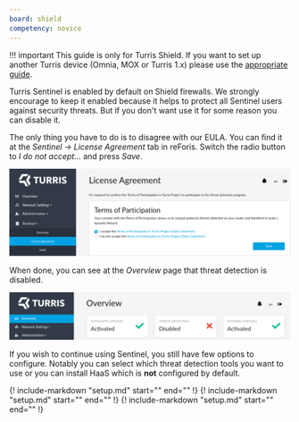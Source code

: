 ```yaml
---
board: shield
competency: novice
---
```

!!! important
    This guide is only for Turris Shield. If you want to set up another
    Turris device (Omnia, MOX or Turris 1.x) please use
    the [appropriate guide](setup.md).

Turris Sentinel is enabled by default on Shield firewalls. We strongly encourage
to keep it enabled because it helps to protect all Sentinel users against
security threats. But if you don't want use it for some reason you can disable
it.

The only thing you have to do is to disagree with our EULA. You can find
it at the _Sentinel -> License Agreement_ tab in reForis. Switch the radio
button to _I do not accept..._ and press _Save_.

![Threat detection EULA on Shield](eula.png)

When done, you can see at the _Overview_ page that threat detection is disabled.

![Threat detection is disabled](sentinel-disabled.png)

If you wish to continue using Sentinel, you still have few options to configure.
Notably you can select which threat detection tools you want to use or you can
install HaaS which is **not** configured by default.

{!
  include-markdown "setup.md"
  start="<!--threat-det-reforis-start-->"
  end="<!--threat-det-reforis-end-->"
!}
{!
  include-markdown "setup.md"
  start="<!--haas-reforis-start-->"
  end="<!--haas-reforis-end-->"
!}
{!
  include-markdown "setup.md"
  start="<!--isp-start-->"
  end="<!--isp-end-->"
!}
